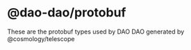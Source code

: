 # @dao-dao/protobuf

These are the protobuf types used by DAO DAO generated by @cosmology/telescope
